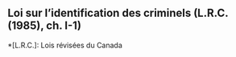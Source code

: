 ## Loi sur l’identification des criminels (L.R.C. (1985), ch. I-1)
  *[L.R.C.]: Lois révisées du Canada
